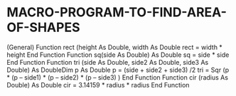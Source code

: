 # MACRO-PROGRAM-TO-FIND-AREA-OF-SHAPES
(General)
Function rect (height As Double, width As Double 
rect = width * height
End Function
Function sq(side As Double) As Double
sq = side * side 
End Function
Function tri (side As Double, side2 As Double, side3 As Double) As DoubleDim p As Double 
p = (side + side2 + side3) /2 
tri = Sqr (p * (p – side1) * (p – side2) * (p – side3) )
End Function
Function cir (radius As Double) As Double
cir = 3.14159 * radius * radius
End Function
